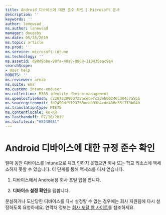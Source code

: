 ```yaml
---
title: Android 디바이스에 대한 준수 확인 | Microsoft 문서
description: ''
keywords: ''
author: lenewsad
ms.author: lanewsad
manager: dougeby
ms.date: 05/28/2019
ms.topic: article
ms.prod: ''
ms.service: microsoft-intune
ms.technology: ''
ms.assetid: d98d9bbe-98fa-48a9-8808-110435eac9e4
searchScope:
- User help
ROBOTS: ''
ms.reviewer: arnab
ms.suite: ems
ms.custom: intune-enduser
ms.collection: M365-identity-device-management
ms.openlocfilehash: c3287238900725acebefc23eb00246cd04c7a5bb
ms.sourcegitcommit: fd2499df5123758ecb093b4cdd486e35f713b040
ms.translationtype: MTE75
ms.contentlocale: ko-KR
ms.lasthandoff: 07/16/2019
ms.locfileid: "68230081"
---
```

# <a name="check-compliance-on-your-android-device"></a>Android 디바이스에 대한 규정 준수 확인

얼마 동안 디바이스를 Intune으로 체크 인하지 못했으면 회사 또는 학교 리소스에 액세스하지 못할 수 있습니다. 이 단계를 통해 액세스를 다시 얻습니다.  

1. 디바이스에서 Android용 회사 포털 앱을 엽니다.  

2. **디바이스 설정 확인**을 탭합니다.   

분실하거나 도난당한 디바이스를 다시 설정할 수 없는 경우에는 회사 지원팀에 다시 설정하도록 요청하세요. 연락처 정보는 [회사 포털 웹 사이트](https://go.microsoft.com/fwlink/?linkid=2010980)를 참조하세요.  
